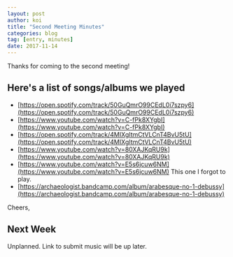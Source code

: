 ```yaml
---
layout: post
author: koi
title: "Second Meeting Minutes"
categories: blog
tag: [entry, minutes]
date: 2017-11-14
---
```


Thanks for coming to the second meeting!

## Here's a list of songs/albums we played

* [https://open.spotify.com/track/50GuQmrO99CEdL0i7szpy6](https://open.spotify.com/track/50GuQmrO99CEdL0i7szpy6)
* [https://www.youtube.com/watch?v=C-fPk8XYgbI](https://www.youtube.com/watch?v=C-fPk8XYgbI)
* [https://open.spotify.com/track/4MIXgItmCtVLCnT4BvU5tU](https://open.spotify.com/track/4MIXgItmCtVLCnT4BvU5tU)
* [https://www.youtube.com/watch?v=80XAJKqRU9k](https://www.youtube.com/watch?v=80XAJKqRU9k)
* [https://www.youtube.com/watch?v=E5s6jcuw6NM](https://www.youtube.com/watch?v=E5s6jcuw6NM) This one I forgot to play.
* [https://archaeologist.bandcamp.com/album/arabesque-no-1-debussy](https://archaeologist.bandcamp.com/album/arabesque-no-1-debussy)

Cheers,

## Next Week

Unplanned. Link to submit music will be up later.

